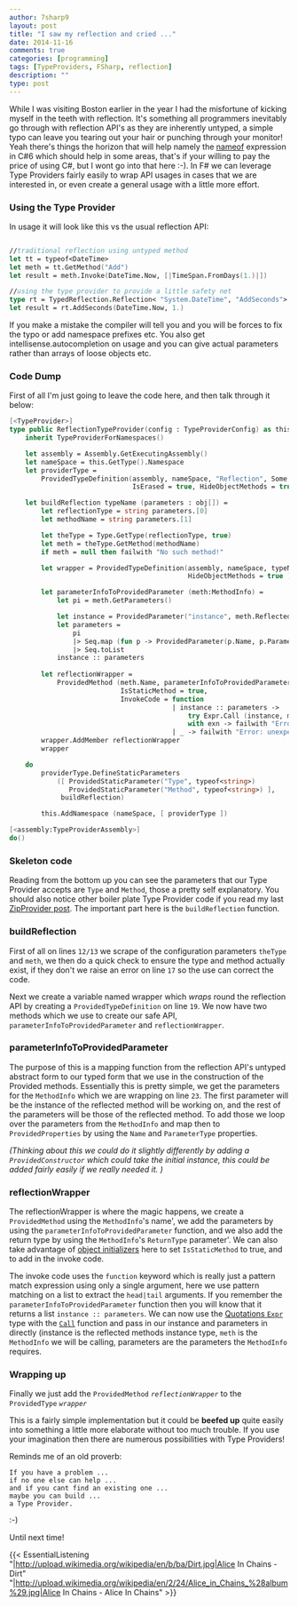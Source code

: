 ```yaml
---
author: 7sharp9
layout: post
title: "I saw my reflection and cried ..."
date: 2014-11-16
comments: true
categories: [programming]
tags: [TypeProviders, FSharp, reflection]
description: ""
type: post
---
```


While I was visiting Boston earlier in the year I had the misfortune of kicking myself in the teeth with reflection.  It's something all programmers inevitably go through with reflection API's as they are inherently untyped, a simple typo can leave you tearing out your hair or punching through your monitor!  Yeah there's things the horizon that will help namely the [nameof][1] expression in C#6 which should help in some areas, that's if your willing to pay the price of using C#, but I wont go into that here :-).  In F# we can leverage Type Providers fairly easily to wrap API usages in cases that we are interested in, or even create a general usage with a little more effort.  
<!-- more -->

### Using the Type Provider
In usage it will look like this vs the usual reflection API:

```fsharp

//traditional reflection using untyped method
let tt = typeof<DateTime>
let meth = tt.GetMethod("Add")
let result = meth.Invoke(DateTime.Now, [|TimeSpan.FromDays(1.)|])

//using the type provider to provide a little safety net
type rt = TypedReflection.Reflection< "System.DateTime", "AddSeconds">
let result = rt.AddSeconds(DateTime.Now, 1.)
```

If you make a mistake the compiler will tell you and you will be forces to fix the typo or add namespace prefixes etc.  You also get intellisense.autocompletion on usage and you can give actual parameters rather than arrays of loose objects etc.  

### Code Dump
First of all I'm just going to leave the code here, and then talk through it below:

```fsharp
[<TypeProvider>]
type public ReflectionTypeProvider(config : TypeProviderConfig) as this = 
    inherit TypeProviderForNamespaces()

    let assembly = Assembly.GetExecutingAssembly()
    let nameSpace = this.GetType().Namespace
    let providerType =
        ProvidedTypeDefinition(assembly, nameSpace, "Reflection", Some typeof<obj>, 
                               IsErased = true, HideObjectMethods = true)

    let buildReflection typeName (parameters : obj[]) =  
        let reflectionType = string parameters.[0]
        let methodName = string parameters.[1]

        let theType = Type.GetType(reflectionType, true)
        let meth = theType.GetMethod(methodName)
        if meth = null then failwith "No such method!"

        let wrapper = ProvidedTypeDefinition(assembly, nameSpace, typeName, Some (typeof<obj>),
                                             HideObjectMethods = true )

        let parameterInfoToProvidedParameter (meth:MethodInfo) =
            let pi = meth.GetParameters()

            let instance = ProvidedParameter("instance", meth.ReflectedType)
            let parameters =
                pi
                |> Seq.map (fun p -> ProvidedParameter(p.Name, p.ParameterType) )
                |> Seq.toList
            instance :: parameters
            
        let reflectionWrapper =
            ProvidedMethod (meth.Name, parameterInfoToProvidedParameter meth, meth.ReturnType,
                            IsStaticMethod = true,
                            InvokeCode = function
                                         | instance :: parameters ->
                                             try Expr.Call (instance, meth, parameters)
                                             with exn -> failwith "Error creating Invoke code."
                                         | _ -> failwith "Error: unexpected number of parameters" )
        wrapper.AddMember reflectionWrapper
        wrapper

    do 
        providerType.DefineStaticParameters
            ([ ProvidedStaticParameter("Type", typeof<string>)
               ProvidedStaticParameter("Method", typeof<string>) ], 
             buildReflection)

        this.AddNamespace (nameSpace, [ providerType ])

[<assembly:TypeProviderAssembly>] 
do()
```

### Skeleton code
Reading from the bottom up you can see the parameters that our Type Provider accepts are `Type` and `Method`, those a pretty self explanatory.  You should also notice other boiler plate Type Provider code if you read my last [ZipProvider post][2].  The important part here is the `buildReflection` function.  

### buildReflection
First of all on lines `12/13` we scrape of the configuration parameters `theType` and `meth`, we then do a quick check to ensure the type and method actually exist, if they don't we raise an error on line `17` so the use can correct the code.  

Next we create a variable named wrapper which *wraps* round the reflection API by creating a `ProvidedTypeDefinition` on line `19`.  We now have two methods which we use to create our safe API, `parameterInfoToProvidedParameter` and `reflectionWrapper`.  

### parameterInfoToProvidedParameter
The purpose of this is a mapping function from the reflection API's untyped abstract form to our typed form that we use in the construction of the Provided methods.  Essentially this is pretty simple, we get the parameters for the `MethodInfo` which we are wrapping on line `23`.  The first parameter will be the instance of the reflected method will be working on, and the rest of the parameters will be those of the reflected method.  To add those we loop over the parameters from the `MethodInfo` and map then to `ProvidedProperties` by using the `Name` and `ParameterType` properties.  

*(Thinking about this we could do it slightly differently by adding a `ProvidedConstructor` which could take the initial instance, this could be added fairly easily if we really needed it.  )*  

### reflectionWrapper
The reflectionWrapper is where the magic happens, we create a `ProvidedMethod` using the `MethodInfo`'s name', we add the parameters by using the `parameterInfoToProvidedParameter` function, and we also add the return type by using the `MethodInfo`'s `ReturnType` parameter'.  We can also take advantage of [object initializers][5] here to set `IsStaticMethod` to true, and to add in the invoke code.

The invoke code uses the `function` keyword which is really just a pattern match expression using only a single argument, here we use pattern matching on a list to extract the `head|tail` arguments.  If you remember the `parameterInfoToProvidedParameter` function then you will know that it returns a list `instance :: parameters`.  We can now use the [Quotations `Expr`][3] type with the [`Call`][4] function and pass in our instance and parameters in directly (instance is the reflected methods instance type, `meth` is the `MethodInfo` we will be calling, parameters are the parameters the `MethodInfo` requires.  

###  Wrapping up
Finally we just add the `ProvidedMethod` *`reflectionWrapper`* to the `ProvidedType` *`wrapper`*

This is a fairly simple implementation but it could be **beefed up** quite easily into something a little more elaborate without too much trouble.  If you use your imagination then there are numerous possibilities with Type Providers!

Reminds me of an old proverb:

```
If you have a problem ...  
if no one else can help ...  
and if you cant find an existing one ...  
maybe you can build ...  
a Type Provider.
```

:-)

Until next time!

{{< EssentialListening
    "|http://upload.wikimedia.org/wikipedia/en/b/ba/Dirt.jpg|Alice In Chains - Dirt"
    "|http://upload.wikimedia.org/wikipedia/en/2/24/Alice_in_Chains_%28album%29.jpg|Alice In Chains - Alice In Chains" >}}

[1]: http://msdn.microsoft.com/en-us/magazine/dn802602.aspx
[2]: http://7sharpnine.com/posts/flux-compression-redux/
[3]: http://msdn.microsoft.com/en-gb/library/ee370577.aspx
[4]: http://msdn.microsoft.com/en-us/library/ee370395.aspx
[5]: http://msdn.microsoft.com/en-us/library/dd233192.aspx#sectionToggle4
